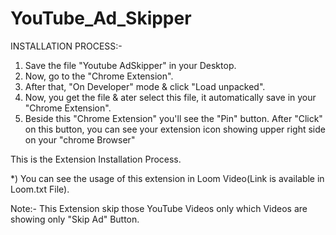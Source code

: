 # YouTube_Ad_Skipper
INSTALLATION PROCESS:-

1) Save the file "Youtube AdSkipper" in your Desktop.
2) Now, go to the "Chrome Extension".
3) After that, "On Developer" mode & click "Load unpacked".
4) Now, you get the file & ater select this file, it automatically save in your "Chrome Extension".
5) Beside this "Chrome Extension" you'll see the "Pin" button. After "Click" on this button, you can see your extension icon showing upper right side on your "chrome Browser"

This is the Extension Installation Process.

*) You can see the usage of this extension in Loom Video(Link is available in Loom.txt File).

Note:- This Extension skip those YouTube Videos only which Videos are showing only "Skip Ad" Button.
